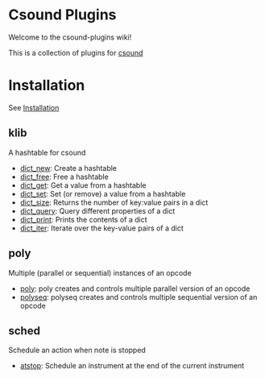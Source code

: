 # Csound Plugins

Welcome to the csound-plugins wiki! 

This is a collection of plugins for [csound](https://csound.com/)

# Installation

See [Installation](Installation.md)


## klib

A hashtable for csound

* [dict_new](opcodes/dict_new.md): Create a hashtable 
* [dict_free](opcodes/dict_free.md): Free a hashtable 
* [dict_get](opcodes/dict_get.md): Get a value from a hashtable 
* [dict_set](opcodes/dict_set.md): Set (or remove) a value from a hashtable 
* [dict_size](opcodes/dict_size.md): Returns the number of key:value pairs in a dict 
* [dict_query](opcodes/dict_query.md): Query different properties of a dict 
* [dict_print](opcodes/dict_print.md): Prints the contents of a dict 
* [dict_iter](opcodes/dict_iter.md): Iterate over the key-value pairs of a dict 


## poly

Multiple (parallel or sequential) instances of an opcode

* [poly](opcodes/poly.md): poly creates and controls multiple parallel version of an opcode 
* [polyseq](opcodes/polyseq.md): polyseq creates and controls multiple sequential version of an opcode 


## sched

Schedule an action when note is stopped

* [atstop](opcodes/atstop.md): Schedule an instrument at the end of the current instrument 



